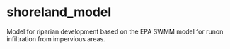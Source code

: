# shoreland_model
Model for riparian development based on the EPA SWMM model for runon infiltration from impervious areas.
